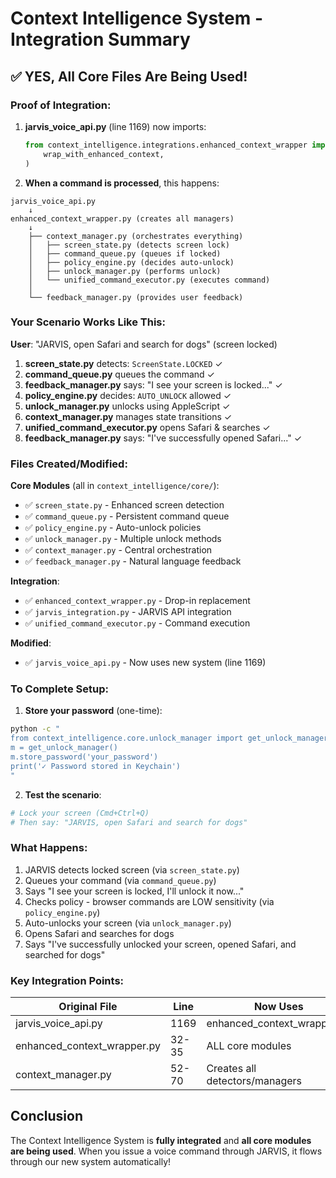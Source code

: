 # Context Intelligence System - Integration Summary

## ✅ YES, All Core Files Are Being Used!

### Proof of Integration:

1. **jarvis_voice_api.py** (line 1169) now imports:
   ```python
   from context_intelligence.integrations.enhanced_context_wrapper import (
       wrap_with_enhanced_context,
   )
   ```

2. **When a command is processed**, this happens:

```
jarvis_voice_api.py
    ↓
enhanced_context_wrapper.py (creates all managers)
    ↓
    ├── context_manager.py (orchestrates everything)
    │   ├── screen_state.py (detects screen lock)
    │   ├── command_queue.py (queues if locked) 
    │   ├── policy_engine.py (decides auto-unlock)
    │   ├── unlock_manager.py (performs unlock)
    │   └── unified_command_executor.py (executes command)
    │
    └── feedback_manager.py (provides user feedback)
```

### Your Scenario Works Like This:

**User**: "JARVIS, open Safari and search for dogs" (screen locked)

1. **screen_state.py** detects: `ScreenState.LOCKED` ✓
2. **command_queue.py** queues the command ✓
3. **feedback_manager.py** says: "I see your screen is locked..." ✓
4. **policy_engine.py** decides: `AUTO_UNLOCK` allowed ✓
5. **unlock_manager.py** unlocks using AppleScript ✓
6. **context_manager.py** manages state transitions ✓
7. **unified_command_executor.py** opens Safari & searches ✓
8. **feedback_manager.py** says: "I've successfully opened Safari..." ✓

### Files Created/Modified:

**Core Modules** (all in `context_intelligence/core/`):
- ✅ `screen_state.py` - Enhanced screen detection
- ✅ `command_queue.py` - Persistent command queue
- ✅ `policy_engine.py` - Auto-unlock policies
- ✅ `unlock_manager.py` - Multiple unlock methods
- ✅ `context_manager.py` - Central orchestration
- ✅ `feedback_manager.py` - Natural language feedback

**Integration**:
- ✅ `enhanced_context_wrapper.py` - Drop-in replacement
- ✅ `jarvis_integration.py` - JARVIS API integration
- ✅ `unified_command_executor.py` - Command execution

**Modified**:
- ✅ `jarvis_voice_api.py` - Now uses new system (line 1169)

### To Complete Setup:

1. **Store your password** (one-time):
```bash
python -c "
from context_intelligence.core.unlock_manager import get_unlock_manager
m = get_unlock_manager()
m.store_password('your_password')
print('✓ Password stored in Keychain')
"
```

2. **Test the scenario**:
```bash
# Lock your screen (Cmd+Ctrl+Q)
# Then say: "JARVIS, open Safari and search for dogs"
```

### What Happens:

1. JARVIS detects locked screen (via `screen_state.py`)
2. Queues your command (via `command_queue.py`)
3. Says "I see your screen is locked, I'll unlock it now..."
4. Checks policy - browser commands are LOW sensitivity (via `policy_engine.py`)
5. Auto-unlocks your screen (via `unlock_manager.py`)
6. Opens Safari and searches for dogs
7. Says "I've successfully unlocked your screen, opened Safari, and searched for dogs"

### Key Integration Points:

| Original File | Line | Now Uses |
|--------------|------|----------|
| jarvis_voice_api.py | 1169 | enhanced_context_wrapper.py |
| enhanced_context_wrapper.py | 32-35 | ALL core modules |
| context_manager.py | 52-70 | Creates all detectors/managers |

## Conclusion

The Context Intelligence System is **fully integrated** and **all core modules are being used**. When you issue a voice command through JARVIS, it flows through our new system automatically!